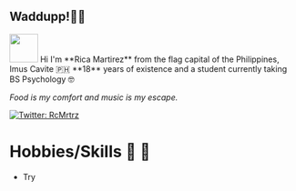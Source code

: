 ## Waddupp!✌🏽
<img src="https://media.giphy.com/media/mGcNjsfWAjY5AEZNw6/giphy.gif" width="50">
Hi I'm **Rica Martirez** from the flag capital of the Philippines, Imus Cavite 🇵🇭  
**18** years of existence and a student currently taking BS Psychology 🤓 

_Food is my comfort and music is my escape._

[![Twitter: RcMrtrz](https://img.shields.io/twitter/follow/RcMrtrz?style=social)](https://twitter.com/RcMrtrz)

# Hobbies/Skills :book: :basketball:
<ul> 
  <li> Try </li> 
 </ul> 
